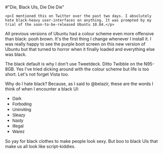 #"Die, Black UIs, Die Die Die"


    <p>I mentioned this on Twitter over the past two days. I absolutely hate black-heavy user-interfaces on anything. It was prompted by my trial of the soon-to-be-released Ubuntu 10.04.</p>
<p>All previous versions of Ubuntu had a colour scheme even more offensive than black: pooh brown. It's the first thing I change whenever I install it.&nbsp;I was really happy to see the purple boot screen on this new version of Ubuntu but that turned to horror when it finally loaded and everything else was black.</p>
<p>The black default is why I don't use Tweetdeck. Ditto Twibble on the N95-8GB. Yes I've tried dicking around with the colour scheme but life is too short. Let's not forget Vista too.</p>
<p>Why do I hate black? Because, as I said to @belazir, these are the words I think of when I encounter a black UI:</p>
<ul>
<li><span style="font-family: Helvetica, sans-serif; font-size: 14px; line-height: 17px;">Dark</span></li>
<li><span style="font-family: Helvetica, sans-serif; font-size: 14px; line-height: 17px;">Forboding</span></li>
<li><span style="font-family: Helvetica, sans-serif; font-size: 14px; line-height: 17px;">Uninviting</span></li>
<li><span style="font-family: Helvetica, sans-serif; font-size: 14px; line-height: 17px;">Sleazy</span></li>
<li><span style="font-family: Helvetica, sans-serif; font-size: 14px; line-height: 17px;">Nasty</span></li>
<li><span style="font-family: Helvetica, sans-serif; font-size: 14px; line-height: 17px;">Illegal</span></li>
<li><span style="font-family: Helvetica, sans-serif; font-size: 14px; line-height: 17px;">Warez</span></li>
</ul>
<p>So yay for black clothes to make people look sexy. But boo to black UIs that make us all look like script-kiddies.</p>
<p>&nbsp;</p>
  